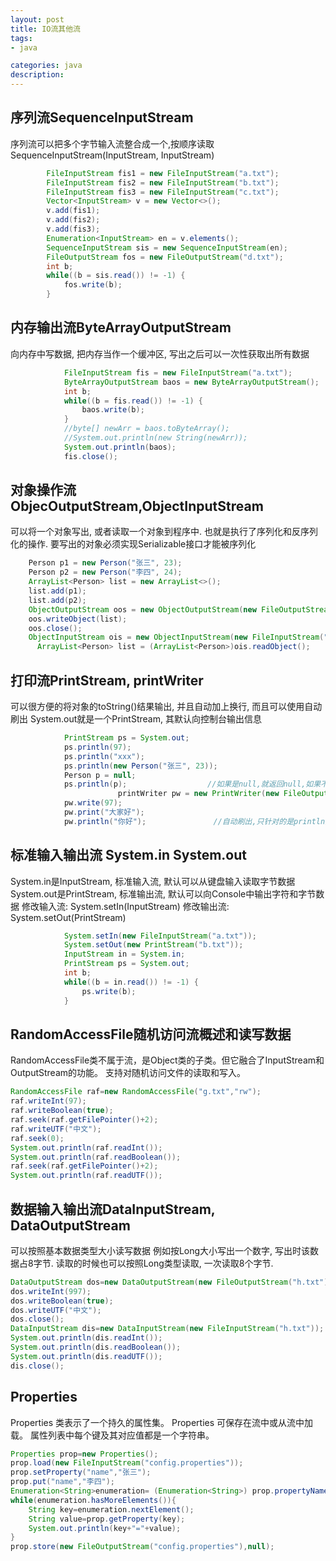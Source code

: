 ```yaml
---
layout: post
title: IO流其他流
tags:
- java

categories: java
description:
---
```

## 序列流SequenceInputStream
 序列流可以把多个字节输入流整合成一个,按顺序读取
  SequenceInputStream(InputStream, InputStream)
```java
		FileInputStream fis1 = new FileInputStream("a.txt");
		FileInputStream fis2 = new FileInputStream("b.txt");
		FileInputStream fis3 = new FileInputStream("c.txt");
		Vector<InputStream> v = new Vector<>();					
		v.add(fis1);											
		v.add(fis2);
		v.add(fis3);
		Enumeration<InputStream> en = v.elements();				
		SequenceInputStream sis = new SequenceInputStream(en);
		FileOutputStream fos = new FileOutputStream("d.txt");
		int b;
		while((b = sis.read()) != -1) {
			fos.write(b);
		}
```

## 内存输出流ByteArrayOutputStream
向内存中写数据, 把内存当作一个缓冲区, 写出之后可以一次性获取出所有数据
```java
			FileInputStream fis = new FileInputStream("a.txt");
			ByteArrayOutputStream baos = new ByteArrayOutputStream();
			int b;
			while((b = fis.read()) != -1) {
				baos.write(b);
			}
			//byte[] newArr = baos.toByteArray();			
			//System.out.println(new String(newArr));
			System.out.println(baos);
			fis.close();
```
## 对象操作流ObjecOutputStream,ObjectInputStream
可以将一个对象写出, 或者读取一个对象到程序中. 也就是执行了序列化和反序列化的操作.
要写出的对象必须实现Serializable接口才能被序列化
```java
	Person p1 = new Person("张三", 23);
	Person p2 = new Person("李四", 24);
	ArrayList<Person> list = new ArrayList<>();
	list.add(p1);
	list.add(p2);
	ObjectOutputStream oos = new ObjectOutputStream(new FileOutputStream("f.txt"));
	oos.writeObject(list);										
	oos.close();
	ObjectInputStream ois = new ObjectInputStream(new FileInputStream("f.txt"));
      ArrayList<Person> list = (ArrayList<Person>)ois.readObject();
```
## 打印流PrintStream, printWriter
可以很方便的将对象的toString()结果输出, 并且自动加上换行, 而且可以使用自动刷出
System.out就是一个PrintStream, 其默认向控制台输出信息
```java
			PrintStream ps = System.out;
			ps.println(97);					
			ps.println("xxx");
			ps.println(new Person("张三", 23));
			Person p = null;
			ps.println(p);					//如果是null,就返回null,如果不是null,就调用对象的toString()
                        printWriter pw = new PrintWriter(new FileOutputStream("g.txt"), true);
			pw.write(97);
			pw.print("大家好");
			pw.println("你好");				//自动刷出,只针对的是println方法
```

## 标准输入输出流 System.in System.out
 System.in是InputStream, 标准输入流, 默认可以从键盘输入读取字节数据
 System.out是PrintStream, 标准输出流, 默认可以向Console中输出字符和字节数据
修改输入流: System.setIn(InputStream)
 修改输出流: System.setOut(PrintStream)
```java
			System.setIn(new FileInputStream("a.txt"));				
			System.setOut(new PrintStream("b.txt"));				
			InputStream in = System.in;								
			PrintStream ps = System.out;							
			int b;
			while((b = in.read()) != -1) {							
				ps.write(b);										
			}
```

## RandomAccessFile随机访问流概述和读写数据
RandomAccessFile类不属于流，是Object类的子类。但它融合了InputStream和OutputStream的功能。
支持对随机访问文件的读取和写入。
```java
RandomAccessFile raf=new RandomAccessFile("g.txt","rw");
raf.writeInt(97);
raf.writeBoolean(true);
raf.seek(raf.getFilePointer()+2);
raf.writeUTF("中文");
raf.seek(0);
System.out.println(raf.readInt());
System.out.println(raf.readBoolean());
raf.seek(raf.getFilePointer()+2);
System.out.println(raf.readUTF());
```

## 数据输入输出流DataInputStream, DataOutputStream
可以按照基本数据类型大小读写数据
例如按Long大小写出一个数字, 写出时该数据占8字节. 读取的时候也可以按照Long类型读取, 一次读取8个字节.
```java
DataOutputStream dos=new DataOutputStream(new FileOutputStream("h.txt"));
dos.writeInt(997);
dos.writeBoolean(true);
dos.writeUTF("中文");
dos.close();
DataInputStream dis=new DataInputStream(new FileInputStream("h.txt"));
System.out.println(dis.readInt());
System.out.println(dis.readBoolean());
System.out.println(dis.readUTF());
dis.close();
```

## Properties
 Properties 类表示了一个持久的属性集。
 Properties 可保存在流中或从流中加载。
属性列表中每个键及其对应值都是一个字符串。
```java
Properties prop=new Properties();
prop.load(new FileInputStream("config.properties"));
prop.setProperty("name","张三");
prop.put("name","李四");
Enumeration<String>enumeration= (Enumeration<String>) prop.propertyNames();
while(enumeration.hasMoreElements()){
    String key=enumeration.nextElement();
    String value=prop.getProperty(key);
    System.out.println(key+"="+value);
}
prop.store(new FileOutputStream("config.properties"),null);
```
